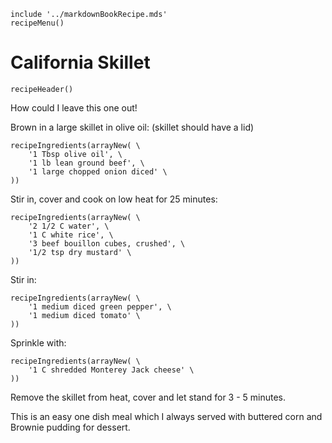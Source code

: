 ~~~ markdown-script
include '../markdownBookRecipe.mds'
recipeMenu()
~~~

# California Skillet

~~~ markdown-script
recipeHeader()
~~~

How could I leave this one out!

Brown in a large skillet in olive oil: (skillet should have a lid)

~~~ markdown-script
recipeIngredients(arrayNew( \
    '1 Tbsp olive oil', \
    '1 lb lean ground beef', \
    '1 large chopped onion diced' \
))
~~~

Stir in, cover and cook  on low heat for 25 minutes:

~~~ markdown-script
recipeIngredients(arrayNew( \
    '2 1/2 C water', \
    '1 C white rice', \
    '3 beef bouillon cubes, crushed', \
    '1/2 tsp dry mustard' \
))
~~~

Stir in:

~~~ markdown-script
recipeIngredients(arrayNew( \
    '1 medium diced green pepper', \
    '1 medium diced tomato' \
))
~~~

Sprinkle with:

~~~ markdown-script
recipeIngredients(arrayNew( \
    '1 C shredded Monterey Jack cheese' \
))
~~~

Remove the skillet from heat, cover and let stand for 3 - 5 minutes.

This is an easy one dish meal which I always served with buttered corn and Brownie pudding for
dessert.
